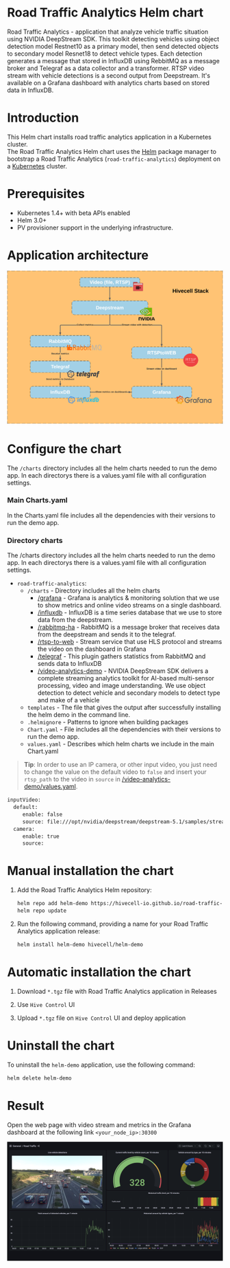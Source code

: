 # Road Traffic Analytics Helm chart

Road Traffic Analytics - application that analyze vehicle traffic situation using NVIDIA DeepStream SDK. This toolkit detecting vehicles using object detection model Restnet10 as a primary model, then send detected objects to secondary model Resnet18 to detect vehicle types. Each detection generates a message that stored in InfluxDB using RebbitMQ as a message broker and Telegraf as a data collector and a transformer. RTSP video stream with vehicle detections is a second output from Deepstream. It's available on a Grafana dashboard with analytics charts based on stored data in InfluxDB.


# Introduction

This Helm chart installs road traffic analytics application in a Kubernetes cluster.\
The Road Traffic Analytics Helm chart uses the [Helm](https://helm.sh) package manager to bootstrap a Road Traffic Analytics (`road-traffic-analytics`) deployment on a [Kubernetes](http://kubernetes.io) cluster.

# Prerequisites

- Kubernetes 1.4+ with beta APIs enabled
- Helm 3.0+
- PV provisioner support in the underlying infrastructure.

# Application architecture
![](./images/architecture.png)

# Configure the chart

The ``/charts`` directory includes all the helm charts needed to run the demo app. In each directorys there is a values.yaml file with all configuration settings.

### Main Charts.yaml 
In the Charts.yaml file includes all the dependencies with their versions to run the demo app.

### Directory charts
The /charts directory includes all the helm charts needed to run the demo app. In each directorys there is a values.yaml file with all configuration settings.
 - `road-traffic-analytics`:
    - `/charts` - Directory includes all the helm charts
        - [/grafana](./charts/grafana) - Grafana is analytics & monitoring solution that we use to show metrics and online video streams on a single dashboard.
        - [/influxdb](./charts/influx) - InfluxDB is a time series database that we use to store data from the deepstream.
        - [/rabbitmq-ha](https://gitlab.rickerlyman.com/hivecell/poc/helm-charts/-/tree/feature/helm-demo-app/road-traffic-analytics/charts/rabbitmq-ha) - RabbitMQ is a message broker that receives data from the deepstream and sends it to the telegraf. 
        - [/rtsp-to-web](./charts/rtsp-to-web) - Stream service that use HLS protocol and streams the video on the dashboard in Grafana
        - [/telegraf](.charts/telegraf) - This plugin gathers statistics from RabbitMQ and sends data to InfluxDB
        - [/video-analytics-demo](./video-analytics-demo) - NVIDIA DeepStream SDK delivers a complete streaming analytics toolkit for AI-based multi-sensor processing, video and image understanding. We use object detection to detect vehicle and secondary models to detect type and make of a vehicle
    - `templates` - The file that gives the output after successfully installing the helm demo in the command line.
    - ``.helmignore`` - Patterns to ignore when building packages
    - `Chart.yaml` - File includes all the dependencies with their versions to run the demo app.
    - `values.yaml` - Describes which helm charts we include in the main Chart.yaml 

> **Tip**: In order to use an IP camera, or other input video, you just need to change the value on the default video to `false` and insert your `rtsp_path` to the video in `source` in [/video-analytics-demo/values.yaml](./charts/video-analytics-demo/values.yaml#L39).
```bash
inputVideo:
  default:
     enable: false
     source: file:///opt/nvidia/deepstream/deepstream-5.1/samples/streams/Road_traffic.mp4
  camera:
     enable: true
     source:
```

# Manual installation the chart

1. Add the Road Traffic Analytics Helm repository:
   ```bash
   helm repo add helm-demo https://hivecell-io.github.io/road-traffic-analytics
   helm repo update
   ```

2. Run the following command, providing a name for your Road Traffic Analytics application release:
   ```bash
   helm install helm-demo hivecell/helm-demo
   ```

# Automatic installation the chart

1. Download `*.tgz` file with Road Traffic Analytics application in Releases

2. Use `Hive Control` UI

3. Upload `*.tgz` file on `Hive Control` UI and deploy application

# Uninstall the chart

To uninstall the `helm-demo` application, use the following command:

```bash
helm delete helm-demo
```

# Result
Open the web page with video stream and metrics in the Grafana dashboard at the following link ``<your_node_ip>:30300``

![](./images/dashboard.png)